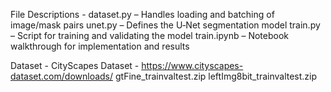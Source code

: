 File Descriptions - 
dataset.py – Handles loading and batching of image/mask pairs
unet.py – Defines the U‑Net segmentation model
train.py – Script for training and validating the model
train.ipynb – Notebook walkthrough for implementation and results

Dataset - 
CityScapes Dataset - https://www.cityscapes-dataset.com/downloads/
  gtFine_trainvaltest.zip
  leftImg8bit_trainvaltest.zip

